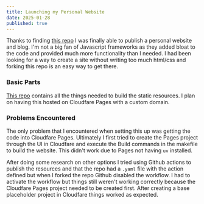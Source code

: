 ```yaml
---
title: Launching my Personal Website
date: 2025-01-28
published: true
---
```


Thanks to finding [this repo](https://github.com/arnath/vijayp.dev) I was finally able to publish a personal website and blog.
I'm not a big fan of Javascript frameworks as they added bloat to the code and provided much more functionality
than I needed. I had been looking for a way to create a site without writing too much html/css and forking this repo is an
easy way to get there.

### Basic Parts

[This repo](https://github.com/dflaten/dflaten.dev) contains all the
things needed to build the static resources. I plan on having this hosted on Cloudfare Pages with a custom domain.

### Problems Encountered
The only problem that I encountered when setting this up was getting the code into Cloudfare Pages. Ultimately
I first tried to create the Pages project through the UI in Cloudfare and execute the Build commands in the makefile to
build the website. This didn't work due to Pages not having `uv` installed.

After doing some research on other options I tried using Github actions to publish the resources and that the
repo had a `.yaml` file with the action defined but when I forked the repo Github disabled the workflow. I had to
activate the workflow but things still weren't working correctly because the Cloudfare Pages project
needed to be created first. After creating a base placeholder project in Cloudfare things worked as expected.
